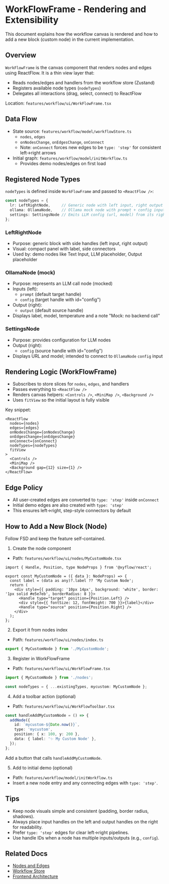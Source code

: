 # WorkFlowFrame - Rendering and Extensibility

This document explains how the workflow canvas is rendered and how to add a new block (custom node) in the current implementation.

## Overview

`WorkFlowFrame` is the canvas component that renders nodes and edges using ReactFlow. It is a thin view layer that:
- Reads nodes/edges and handlers from the workflow store (Zustand)
- Registers available node types (`nodeTypes`)
- Delegates all interactions (drag, select, connect) to ReactFlow

Location: `features/workflow/ui/WorkFlowFrame.tsx`

## Data Flow

- State source: `features/workflow/model/workflowStore.ts`
  - `nodes`, `edges`
  - `onNodesChange`, `onEdgesChange`, `onConnect`
  - Note: `onConnect` forces new edges to be `type: 'step'` for consistent left→right arrows
- Initial graph: `features/workflow/model/initWorkflow.ts`
  - Provides demo nodes/edges on first load

## Registered Node Types

`nodeTypes` is defined inside `WorkFlowFrame` and passed to `<ReactFlow />`:

```ts
const nodeTypes = {
  lr: LeftRightNode,     // Generic node with left input, right output
  ollama: OllamaNode,    // Ollama mock node with prompt + config inputs
  settings: SettingsNode // Emits LLM config (url, model) from its right side
};
```

### LeftRightNode
- Purpose: generic block with side handles (left input, right output)
- Visual: compact panel with label, side connectors
- Used by: demo nodes like Text Input, LLM placeholder, Output placeholder

### OllamaNode (mock)
- Purpose: represents an LLM call node (mocked)
- Inputs (left):
  - `prompt` (default target handle)
  - `config` (target handle with id="config")
- Output (right):
  - `output` (default source handle)
- Displays label, model, temperature and a note "Mock: no backend call"

### SettingsNode
- Purpose: provides configuration for LLM nodes
- Output (right):
  - `config` (source handle with id="config")
- Displays URL and model; intended to connect to `OllamaNode` `config` input

## Rendering Logic (WorkFlowFrame)

- Subscribes to store slices for `nodes`, `edges`, and handlers
- Passes everything to `<ReactFlow />`
- Renders canvas helpers: `<Controls />`, `<MiniMap />`, `<Background />`
- Uses `fitView` so the initial layout is fully visible

Key snippet:

```tsx
<ReactFlow
  nodes={nodes}
  edges={edges}
  onNodesChange={onNodesChange}
  onEdgesChange={onEdgesChange}
  onConnect={onConnect}
  nodeTypes={nodeTypes}
  fitView
>
  <Controls />
  <MiniMap />
  <Background gap={12} size={1} />
</ReactFlow>
```

## Edge Policy

- All user-created edges are converted to `type: 'step'` inside `onConnect`
- Initial demo edges are also created with `type: 'step'`
- This ensures left→right, step-style connectors by default

## How to Add a New Block (Node)

Follow FSD and keep the feature self-contained.

1) Create the node component
- Path: `features/workflow/ui/nodes/MyCustomNode.tsx`

```tsx
import { Handle, Position, type NodeProps } from '@xyflow/react';

export const MyCustomNode = ({ data }: NodeProps) => {
  const label = (data as any)?.label ?? 'My Custom Node';
  return (
    <div style={{ padding: '10px 14px', background: 'white', border: '1px solid #e5e7eb', borderRadius: 8 }}>
      <Handle type="target" position={Position.Left} />
      <div style={{ fontSize: 12, fontWeight: 700 }}>{label}</div>
      <Handle type="source" position={Position.Right} />
    </div>
  );
};
```

2) Export it from nodes index
- Path: `features/workflow/ui/nodes/index.ts`
```ts
export { MyCustomNode } from './MyCustomNode';
```

3) Register in WorkFlowFrame
- Path: `features/workflow/ui/WorkFlowFrame.tsx`
```ts
import { MyCustomNode } from './nodes';

const nodeTypes = { ...existingTypes, mycustom: MyCustomNode };
```

4) Add a toolbar action (optional)
- Path: `features/workflow/ui/WorkFlowToolbar.tsx`
```ts
const handleAddMyCustomNode = () => {
  addNode({
    id: `mycustom-${Date.now()}`,
    type: 'mycustom',
    position: { x: 100, y: 200 },
    data: { label: '✨ My Custom Node' },
  });
};
```
Add a button that calls `handleAddMyCustomNode`.

5) Add to initial demo (optional)
- Path: `features/workflow/model/initWorkflow.ts`
- Insert a new node entry and any connecting edges with `type: 'step'`.

## Tips

- Keep node visuals simple and consistent (padding, border radius, shadows).
- Always place input handles on the left and output handles on the right for readability.
- Prefer `type: 'step'` edges for clear left→right pipelines.
- Use handle IDs when a node has multiple inputs/outputs (e.g., `config`).

## Related Docs

- [Nodes and Edges](./NODES_AND_EDGES.md)
- [Workflow Store](./WORKFLOW_STORE.md)
- [Frontend Architecture](./ARCHITECTURE.md)
